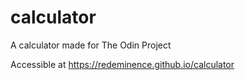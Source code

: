 # calculator

A calculator made for The Odin Project

Accessible at https://redeminence.github.io/calculator
